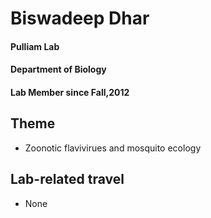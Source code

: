 

# Biswadeep Dhar
#### Pulliam Lab
#### Department of Biology
#### Lab Member since Fall,2012

## Theme
- Zoonotic flavivirues and mosquito ecology

## Lab-related travel
- None


